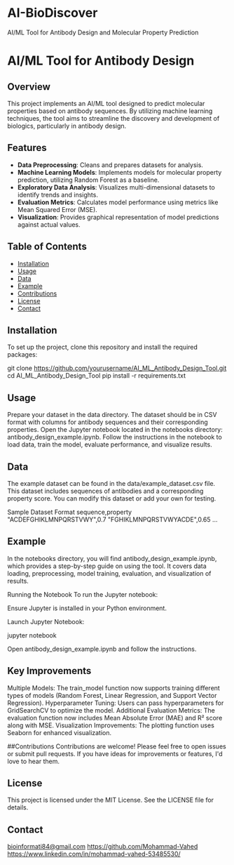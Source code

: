 # AI-BioDiscover
AI/ML Tool for Antibody Design and Molecular Property Prediction

# AI/ML Tool for Antibody Design

## Overview
This project implements an AI/ML tool designed to predict molecular properties based on antibody sequences. By utilizing machine learning techniques, the tool aims to streamline the discovery and development of biologics, particularly in antibody design.

## Features
- **Data Preprocessing**: Cleans and prepares datasets for analysis.
- **Machine Learning Models**: Implements models for molecular property prediction, utilizing Random Forest as a baseline.
- **Exploratory Data Analysis**: Visualizes multi-dimensional datasets to identify trends and insights.
- **Evaluation Metrics**: Calculates model performance using metrics like Mean Squared Error (MSE).
- **Visualization**: Provides graphical representation of model predictions against actual values.

## Table of Contents
- [Installation](#installation)
- [Usage](#usage)
- [Data](#data)
- [Example](#example)
- [Contributions](#contributions)
- [License](#license)
- [Contact](#contact)



## Installation
To set up the project, clone this repository and install the required packages:


git clone https://github.com/yourusername/AI_ML_Antibody_Design_Tool.git
cd AI_ML_Antibody_Design_Tool
pip install -r requirements.txt


## Usage
Prepare your dataset in the data directory. The dataset should be in CSV format with columns for antibody sequences and their corresponding properties.
Open the Jupyter notebook located in the notebooks directory: antibody_design_example.ipynb.
Follow the instructions in the notebook to load data, train the model, evaluate performance, and visualize results.



## Data
The example dataset can be found in the data/example_dataset.csv file. This dataset includes sequences of antibodies and a corresponding property score. You can modify this dataset or add your own for testing.

Sample Dataset Format
sequence,property
"ACDEFGHIKLMNPQRSTVWY",0.7
"FGHIKLMNPQRSTVWYACDE",0.65
...

## Example
In the notebooks directory, you will find antibody_design_example.ipynb, which provides a step-by-step guide on using the tool. It covers data loading, preprocessing, model training, evaluation, and visualization of results.

Running the Notebook
To run the Jupyter notebook:

Ensure Jupyter is installed in your Python environment.

Launch Jupyter Notebook:

jupyter notebook


Open antibody_design_example.ipynb and follow the instructions.

## Key Improvements
Multiple Models: The train_model function now supports training different types of models (Random Forest, Linear Regression, and Support Vector Regression).
Hyperparameter Tuning: Users can pass hyperparameters for GridSearchCV to optimize the model.
Additional Evaluation Metrics: The evaluation function now includes Mean Absolute Error (MAE) and R² score along with MSE.
Visualization Improvements: The plotting function uses Seaborn for enhanced visualization.

##Contributions
Contributions are welcome! Please feel free to open issues or submit pull requests. If you have ideas for improvements or features, I'd love to hear them.

## License
This project is licensed under the MIT License. See the LICENSE file for details.

## Contact
bioinformati84@gmail.com
https://github.com/Mohammad-Vahed
https://www.linkedin.com/in/mohammad-vahed-53485530/

```bash
